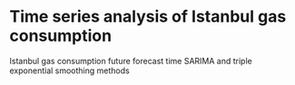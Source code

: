 # Time series analysis of Istanbul gas consumption
 Istanbul gas consumption future forecast time SARIMA and triple exponential smoothing methods
